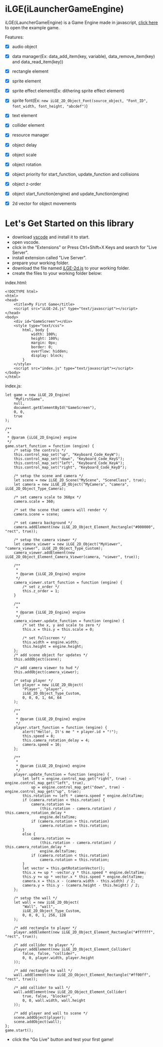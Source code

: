 # iLGE(iLauncherGameEngine)
iLGE(iLauncherGameEngine) is a Game Engine made in javascript, [click here](https://ilauncherdev.github.io/iLauncherGameEngine/) to open the example game.

Features:
- [x] audio object
- [x] data manager(Ex: data_add_item(key, variable), data_remove_item(key) and data_read_item(key))
- [x] rectangle element
- [x] sprite element
- [x] sprite effect element(Ex: dithering sprite effect element)
- [x] sprite font(Ex: `new iLGE_2D_Object_Font(source_object, "Font_ID", font_width, font_height, "abcdef")`)
- [x] text element
- [x] collider element
- [x] resource manager
- [x] object delay
- [x] object scale
- [x] object rotation
- [x] object priority for start_function, update_function and collisions
- [x] object z-order
- [x] object start_function(engine) and update_function(engine)
- [x] 2d vector for object movements


# Let's Get Started on this library
- download [vscode](https://code.visualstudio.com/) and install it to start.
- open vscode.
- click in the "Extensions" or Press Ctrl+Shift+X Keys and search for "Live Server".
- install extension called "Live Server".
- prepare your working folder.
- download the file named [iLGE-2d.js](https://raw.githubusercontent.com/iLauncherDev/iLauncherGameEngine/main/iLGE-2d.js "Open the context menu and click 'Save link as' or something like that") to your working folder.
- create the files to your working folder below:

index.html:
```
<!DOCTYPE html>
<html>
<head>
	<title>My First Game</title>
	<script src="iLGE-2d.js" type="text/javascript"></script>
</head>
<body>
	<div id="GameScreen"></div>
	<style type="text/css">
		html, body {
			width: 100%;
			height: 100%;	
			margin: 0px;
			border: 0;
			overflow: hidden;
			display: block;
		}
	</style>
	<script src="index.js" type="text/javascript"></script>
</body>
</html>
```

index.js:
```
let game = new iLGE_2D_Engine(
    "MyFirstGame",
    null,
    document.getElementById("GameScreen"),
    0, 0,
    true
);

/**
 * 
 * @param {iLGE_2D_Engine} engine 
 */
game.start_function = function (engine) {
    /* setup the controls */
    this.control_map_set("up", "Keyboard_Code_KeyW");
    this.control_map_set("down", "Keyboard_Code_KeyS");
    this.control_map_set("left", "Keyboard_Code_KeyA");
    this.control_map_set("right", "Keyboard_Code_KeyD");

    /* setup the scene and camera */
    let scene = new iLGE_2D_Scene("MyScene", "SceneClass", true);
    let camera = new iLGE_2D_Object("MyCamera", "camera", iLGE_2D_Object_Type_Camera);

    /* set camera scale to 360px */
    camera.scale = 360;

    /* set the scene that camera will render */
    camera.scene = scene;

    /* set camera background */
    camera.addElement(new iLGE_2D_Object_Element_Rectangle("#000000", "rect", true));

    /* setup the camera viewer */
    let camera_viewer = new iLGE_2D_Object("MyViewer", "camera_viewer", iLGE_2D_Object_Type_Custom);
    camera_viewer.addElement(new iLGE_2D_Object_Element_Camera_Viewer(camera, "viewer", true));

    /**
     * 
     * @param {iLGE_2D_Engine} engine 
     */
    camera_viewer.start_function = function (engine) {
        /* set z_order */
        this.z_order = 1;
    }

    /**
     * 
     * @param {iLGE_2D_Engine} engine 
     */
    camera_viewer.update_function = function (engine) {
        /* set the x, y and scale to zero */
        this.x = this.y = this.scale = 0;

        /* set fullscreen */
        this.width = engine.width;
        this.height = engine.height;
    };
    /* add scene object for updates */
    this.addObject(scene);

    /* add camera viewer to hud */
    this.addObject(camera_viewer);

    /* setup player */
    let player = new iLGE_2D_Object(
        "Player", "player",
        iLGE_2D_Object_Type_Custom,
        0, 0, 0, 1, 64, 64
    );

    /**
     * 
     * @param {iLGE_2D_Engine} engine 
     */
    player.start_function = function (engine) {
        alert("Hello!, It's me " + player.id + "!");
        this.speed = 8;
        this.camera_rotation_delay = 4;
        camera.speed = 16;
    };

    /**
     * 
     * @param {iLGE_2D_Engine} engine 
     */
    player.update_function = function (engine) {
        let left = engine.control_map_get("right", true) - engine.control_map_get("left", true),
            up = engine.control_map_get("down", true) - engine.control_map_get("up", true);
        this.rotation += left * camera.speed * engine.deltaTime;
        if (camera.rotation < this.rotation) {
            camera.rotation +=
                (this.rotation - camera.rotation) / this.camera_rotation_delay *
                engine.deltaTime;
            if (camera.rotation > this.rotation)
                camera.rotation = this.rotation;
        }
        else {
            camera.rotation +=
                (this.rotation - camera.rotation) / this.camera_rotation_delay *
                engine.deltaTime;
            if (camera.rotation < this.rotation)
                camera.rotation = this.rotation;
        }
        let vector = this.getRotationVector();
        this.x += up * -vector.y * this.speed * engine.deltaTime;
        this.y += up * vector.x * this.speed * engine.deltaTime;
        camera.x = this.x - (camera.width - this.width) / 2;
        camera.y = this.y - (camera.height - this.height) / 2;
    };

    /* setup the wall */
    let wall = new iLGE_2D_Object(
        "Wall", "wall",
        iLGE_2D_Object_Type_Custom,
        0, 0, 0, 1, 256, 128
    );

    /* add rectangle to player */
    player.addElement(new iLGE_2D_Object_Element_Rectangle("#ffffff", "rect", true));

    /* add collider to player */
    player.addElement(new iLGE_2D_Object_Element_Collider(
        false, false, "collider",
        0, 0, player.width, player.height
    ));

    /* add rectangle to wall */
    wall.addElement(new iLGE_2D_Object_Element_Rectangle("#ff00ff", "rect", true));

    /* add collider to wall */
    wall.addElement(new iLGE_2D_Object_Element_Collider(
        true, false, "blocker",
        0, 0, wall.width, wall.height
    ));

    /* add player and wall to scene */
    scene.addObject(player);
    scene.addObject(wall);
};
game.start();
```
- click the "Go Live" button and test your first game!